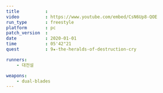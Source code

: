 ```yaml
---
title          :
video          : https://www.youtube.com/embed/CsN6Up8-QOE
run_type       : freestyle
platform       : pc
patch_version  : 
date           : 2020-01-01
time           : 05'42"21
quest          : 9★-the-heralds-of-destruction-cry

runners:
    - 대전설

weapons:
    - dual-blades
---
```

